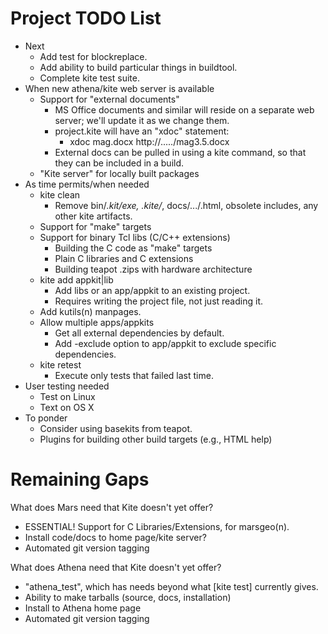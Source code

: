 # Project TODO List

* Next
  * Add test for blockreplace.
  * Add ability to build particular things in buildtool.
  * Complete kite test suite.
* When new athena/kite web server is available
  * Support for "external documents"
    * MS Office documents and similar will reside on a separate web server;
      we'll update it as we change them.
    * project.kite will have an "xdoc" statement:
      * xdoc mag.docx http://...../mag3.5.docx
    * External docs can be pulled in using a kite command, so that they
      can be included in a build.
  * "Kite server" for locally built packages
* As time permits/when needed
  * kite clean
    * Remove bin/*.kit/exe, .kite/*, docs/.../.html, obsolete includes,
      any other kite artifacts.
  * Support for "make" targets
  * Support for binary Tcl libs (C/C++ extensions)
    * Building the C code as "make" targets
    * Plain C libraries and C extensions
    * Building teapot .zips with hardware architecture
  * kite add appkit|lib
    * Add libs or an app/appkit to an existing project.
    * Requires writing the project file, not just reading it.
  * Add kutils(n) manpages.
  * Allow multiple apps/appkits
    * Get all external dependencies by default.
    * Add -exclude option to app/appkit to exclude specific dependencies.
  * kite retest
    * Execute only tests that failed last time.
* User testing needed
  * Test on Linux
  * Text on OS X
* To ponder
  * Consider using basekits from teapot.
  * Plugins for building other build targets (e.g., HTML help)

# Remaining Gaps #

What does Mars need that Kite doesn't yet offer?

* ESSENTIAL!  Support for C Libraries/Extensions, for marsgeo(n).
* Install code/docs to home page/kite server?
* Automated git version tagging

What does Athena need that Kite doesn't yet offer?

* "athena_test", which has needs beyond what [kite test] currently gives.
* Ability to make tarballs (source, docs, installation)
* Install to Athena home page
* Automated git version tagging

